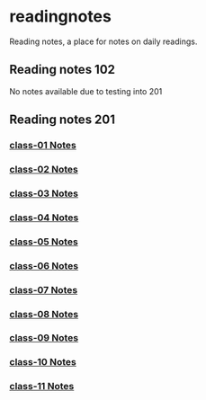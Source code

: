 # readingnotes

Reading notes, a place for notes on daily readings.

## Reading notes 102

No notes available due to testing into 201

## Reading notes 201

### [class-01 Notes](/class-01.md)

### [class-02 Notes](/class-02.md)

### [class-03 Notes](/class-03.md)

### [class-04 Notes](/class-04.md)

### [class-05 Notes](/class-05.md)

### [class-06 Notes](/class-06.md)

### [class-07 Notes](/class-07.md)

### [class-08 Notes](/class-08.md)

### [class-09 Notes](/class-09.md)

### [class-10 Notes](/class-10.md)

### [class-11 Notes](/class-11.md)
